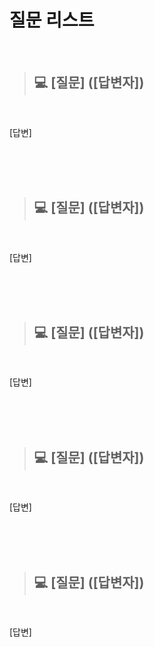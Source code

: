 # 질문 리스트

<br>

> ## 💻 [질문] ([답변자])
<br>

[답변]

<br><br><br>

> ## 💻 [질문] ([답변자])
<br>

[답변]


<br><br><br>

> ## 💻 [질문] ([답변자])
<br>

[답변]



<br><br><br>

> ## 💻 [질문] ([답변자])
<br>

[답변]



<br><br><br>

> ## 💻 [질문] ([답변자])
<br>

[답변]



<br><br><br>
